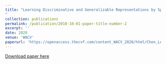 ```yaml
---
title: "Learning Discriminative and Generalizable Representations by Spatial-Channel Partition for Person Re-Identification
"
collection: publications
permalink: /publication/2010-10-01-paper-title-number-2
excerpt: ''
date: 2020
venue: 'WACV'
paperurl: 'https://openaccess.thecvf.com/content_WACV_2020/html/Chen_Learning_Discriminative_and_Generalizable_Representations_by_Spatial-Channel_Partition_for_Person_WACV_2020_paper.html'
---
```


[Download paper here](https://openaccess.thecvf.com/content_WACV_2020/papers/Chen_Learning_Discriminative_and_Generalizable_Representations_by_Spatial-Channel_Partition_for_Person_WACV_2020_paper.pdf)

